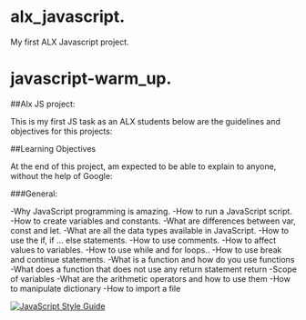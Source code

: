 # alx_javascript.

My first ALX Javascript project.

# javascript-warm_up.

##Alx JS project:

This is my first JS task as an ALX students below are the guidelines and objectives for this projects:

##Learning Objectives

At the end of this project, am  expected to be able to explain to anyone, without the help of Google:

###General:

-Why JavaScript programming is amazing.
-How to run a JavaScript script.
-How to create variables and constants.
-What are differences between var, const and let.
-What are all the data types available in JavaScript.
-How to use the if, if ... else statements.
-How to use comments.
-How to affect values to variables.
-How to use while and for loops..
-How to use break and continue statements.
-What is a function and how do you use functions
-What does a function that does not use any return statement return
-Scope of variables
-What are the arithmetic operators and how to use them
-How to manipulate dictionary
-How to import a file

[![JavaScript Style Guide](https://cdn.rawgit.com/standard/standard/master/badge.svg)](https://github.com/standard/standard)

